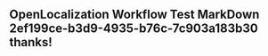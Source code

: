 <properties
ms.topic="hero-topic"
ms.test1="hero-topic"
ms.test2="test"/>

## OpenLocalization Workflow Test MarkDown 2ef199ce-b3d9-4935-b76c-7c903a183b30 thanks!
